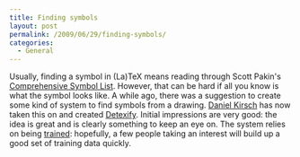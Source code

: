```yaml
---
title: Finding symbols
layout: post
permalink: /2009/06/29/finding-symbols/
categories:
  - General
---
```

Usually, finding a symbol in (La)TeX means reading through Scott Pakin's [Comprehensive Symbol List](http://www.ctan.org/tex-archive/info/symbols/comprehensive/symbols-a4.pdf). However, that can be hard if all you know is what the symbol looks like. A while ago, there was a suggestion to create some kind of system to find symbols from a drawing. [Daniel Kirsch](http://kirelabs.org/) has now taken this on and created [Detexify](http://detexify.kirelabs.org/en/classify). Initial impressions are very good: the idea is great and is clearly something to keep an eye on. The system relies on being [trained](http://detexify.kirelabs.org/en/train): hopefully, a few people taking an interest will build up a good set of training data quickly.
